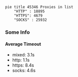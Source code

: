 
```mermaid
pie title 45346 Proxies in list
    "HTTP" : 18895
    "HTTPS": 4679
    "SOCKS" : 25932
```

### Some Info
#### Average Timeout

- mixed: 3.1s
- http: 1.1s
- https: 8.4s
- socks: 4.6s